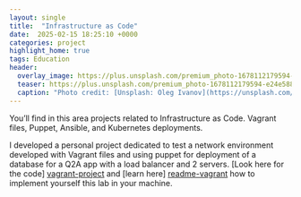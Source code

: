 ```yaml
---
layout: single
title:  "Infrastructure as Code"
date:  2025-02-15 18:25:10 +0000
categories: project
highlight_home: true
tags: Education
header:
  overlay_image: https://plus.unsplash.com/premium_photo-1678112179594-e24e588ee410?w=500&auto=format&fit=crop&q=60&ixlib=rb-4.0.3&ixid=M3wxMjA3fDB8MHxzZWFyY2h8MXx8Y29tcHV0aW5nfGVufDB8fDB8fHww
  teaser: https://plus.unsplash.com/premium_photo-1678112179594-e24e588ee410?w=500&auto=format&fit=crop&q=60&ixlib=rb-4.0.3&ixid=M3wxMjA3fDB8MHxzZWFyY2h8MXx8Y29tcHV0aW5nfGVufDB8fDB8fHww
  caption: "Photo credit: [Unsplash: Oleg Ivanov](https://unsplash.com/@olegivanovpht)"
---
```

You’ll find in this area projects related to Infrastructure as Code. Vagrant files, Puppet, Ansible, and Kubernetes deployments.

I developed a personal project dedicated to test a network environment developed with Vagrant files and using puppet for deployment of a database for a Q2A app with a load balancer and 2 servers. [Look here for the code] [vagrant-project] and [learn here] [readme-vagrant] how to implement yourself this lab in your machine. 

[vagrant-project]: https://github.com/carlosdgerez/mynetworklab1
[readme-vagrant]: https://github.com/carlosdgerez/mynetworklab1/blob/master/README.md 